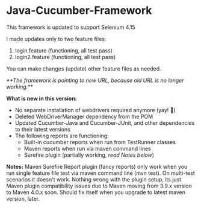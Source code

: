 # Java-Cucumber-Framework

This framework is updated to support Selenium 4.15

I made updates only to two feature files:
1. login.feature (functioning, all test pass)
2. login2.feature (functioning, all test pass)

You can make changes (update) other feature files as needed. 

_**The framework is pointing to new URL, because old URL is no longer working._** 

**What is new in this version:**

- No separate installation of webdrivers required anymore (yay! 🎉) <br>
- Deleted WebDriverManager dependency from the POM <br>
- Updated Cucumber-Java and Cucumber-JUnit, and other dependencies to their latest versions <br>
- The following reports are functioning:
  - Built-in cucumber reports when run from TestRunner classes 
  - Maven reports when run via maven command lines 
  - Surefire plugin (partially working, _read Notes below_)

**Notes:** Maven Surefire Report plugin (fancy reports) only work when you run single feature file test via maven command line (mvn test). On multi-test scenarios it doesn't work. 
Nothing wrong with the plugin setup, its just Maven plugin compatibility issues due to Maven moving from 3.9.x version to 
Maven 4.0.x soon. Should fix itself when you upgrade to latest maven version, later.